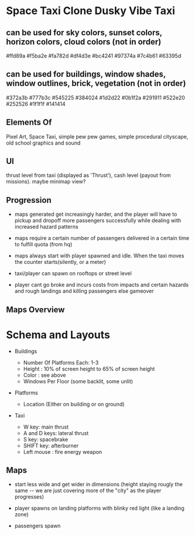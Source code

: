 # Space Taxi Clone Dusky Vibe Taxi

## can be used for sky colors, sunset colors, horizon colors, cloud colors (not in order)

#ffd89a
#f5ba2e
#fa782d
#df4d3e
#bc4241
#97374a
#7c4b61
#63395d

## can be used for buildings, window shades, window outlines, brick, vegetation (not in order)

#372a3b
#777b3c
#545225
#384024
#1d2d22
#0b1f2a
#291911
#522e20
#252526
#1f1f1f
#141414

## Elements Of

Pixel Art, Space Taxi, simple pew pew games, simple procedural cityscape, old school graphics and sound

## UI

thrust level from taxi (displayed as 'Thrust'), cash level (payout from missions). maybe minimap view?

## Progression

-   maps generated get increasingly harder, and the player will have to pickup and dropoff more passengers successfully while dealing with increased hazard patterns

-   maps require a certain number of passengers delivered in a certain time to fulfill quota (from hq)

-   maps always start with player spawned and idle. When the taxi moves the counter starts(silently, or a meter)

-   taxi/player can spawn on rooftops or street level

-   player cant go broke and incurs costs from impacts and certain hazards and rough landings and killing passengers else gameover

## Maps Overview

# Schema and Layouts

-   Buildings

    -   Number Of Platforms Each: 1-3
    -   Height : 10% of screen height to 65% of screen height
    -   Color : see above
    -   Windows Per Floor (some backlit, some unlit)

-   Platforms

    -   Location (Either on building or on ground)

-   Taxi
    -   W key: main thrust
    -   A and D keys: lateral thrust
    -   S key: spacebrake
    -   SHIFT key: afterburner
    -   Left mouse : fire energy weapon

## Maps

-   start less wide and get wider in dimensions (height staying rougly the same -- we are just covering more of the "city" as the player progresses)

-   player spawns on landing platforms with blinky red light (like a landing zone)

-   passengers spawn
